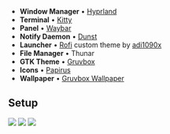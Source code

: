 - **Window Manager** • [Hyprland](https://github.com/hyprwm/Hyprland)
- **Terminal** • [Kitty](https://github.com/kovidgoyal/kitty)
- **Panel** • [Waybar](https://github.com/Alexays/Waybar)
- **Notify Daemon** • [Dunst](https://github.com/dunst-project/dunst)
- **Launcher** • [Rofi](https://github.com/davatorium/rofi) custom theme by [adi1090x](https://github.com/adi1090x/rofi)
- **File Manager** • Thunar
- **GTK Theme** • [Gruvbox](https://github.com/Fausto-Korpsvart/Gruvbox-GTK-Theme)
- **Icons** • [Papirus](https://github.com/PapirusDevelopmentTeam/papirus-icon-theme)
- **Wallpaper** • [Gruvbox Wallpaper](https://wallpaperaccess.com/download/gruvbox-7731935)

## Setup

<img src="https://imgur.com/2ac4SkZ.png">
<img src="https://imgur.com/e4QsPEa.png">
<img src="https://imgur.com/lL4ROSF.png">
